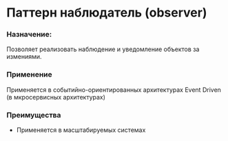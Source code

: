 # Паттерн наблюдатель (observer)

### Назначение:

Позволяет реализовать наблюдение и уведомление объектов за измениями.

### Применение

Применяется в событийно-ориентированных архитектурах Event Driven (в мкросервисных архитектурах)

### Преимущества

- Применяется в масштабируемых системах
